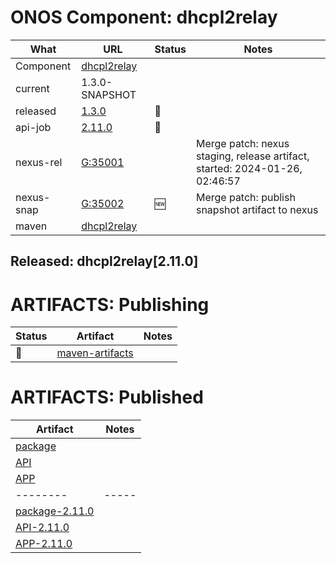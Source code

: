 ONOS Component: dhcpl2relay
===========================

| What | URL | Status | Notes |
| ---- | --- | ------ | ----- |
| Component  | [dhcpl2relay](https://gerrit.opencord.org/plugins/gitiles/dhcpl2relay) | | |
| current    | 1.3.0-SNAPSHOT | | |    
| released   | [1.3.0](https://mvnrepository.com/artifact/org.opencord/dhcpl2relay) | :hammer: | |
| api-job    | [2.11.0](https://jenkins.opencord.org/job/onos-app-release/306/console) | :hammer: | |
| nexus-rel  | [G:35001](https://gerrit.opencord.org/c/dhcpl2relay/+/35001) | | Merge patch: nexus staging, release artifact, started: 2024-01-26, 02:46:57 |
| nexus-snap | [G:35002](https://gerrit.opencord.org/c/dhcpl2relay/+/35002) | :new: | Merge patch: publish snapshot artifact to nexus |
| maven      | [dhcpl2relay](https://mvnrepository.com/artifact/org.opencord/dhcpl2relay) | | | Release staged on nexus, publishing to mvc |

## Released: dhcpl2relay[2.11.0]
    
ARTIFACTS: Publishing
=====================

| Status   | Artifact         | Notes |
| ------   | ---------------- | ----- |
| :hammer: | [maven-artifacts](maven-artifacts.md) | |

ARTIFACTS: Published
====================
    
| Artifact | Notes |
| -------- | ----- |
| [package](https://mvnrepository.com/artifact/org.opencord/dhcpl2relay) | |
| [API](https://mvnrepository.com/artifact/org.opencord/dhcpl2relay-api) | |
| [APP](https://mvnrepository.com/artifact/org.opencord/dhcpl2relay-app) | |
| -------- | ----- |
| [package-2.11.0](https://mvnrepository.com/artifact/org.opencord/dhcpl2relay/2.11.0) | |
| [API-2.11.0](https://mvnrepository.com/artifact/org.opencord/dhcpl2relay-api/2.11.0) | |
| [APP-2.11.0](https://mvnrepository.com/artifact/org.opencord/dhcpl2relay-app/2.11.0) | |

